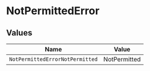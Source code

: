 # NotPermittedError


## Values

| Name                            | Value                           |
| ------------------------------- | ------------------------------- |
| `NotPermittedErrorNotPermitted` | NotPermitted                    |